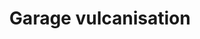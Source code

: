 ---
title: "Garage vulcanisation"
url: /sikhourou/garage-vulcanisation/
shop: réparation de voitures
---
